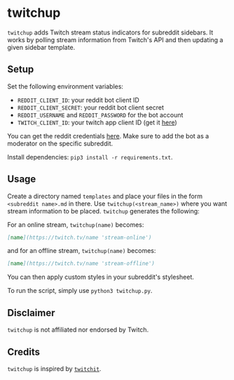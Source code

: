 # twitchup
`twitchup` adds Twitch stream status indicators for subreddit sidebars.
It works by polling stream information from Twitch's API and then updating
a given sidebar template.

## Setup
Set the following environment variables:
- `REDDIT_CLIENT_ID`: your reddit bot client ID
- `REDDIT_CLIENT_SECRET`: your reddit bot client secret
- `REDDIT_USERNAME` and `REDDIT_PASSWORD` for the bot account
- `TWITCH_CLIENT_ID`: your twitch app client ID (get it [here](https://dev.twitch.tv/dashboard/apps))

You can get the reddit credentials [here](https://www.reddit.com/prefs/apps/).
Make sure to add the bot as a moderator on the specific subreddit.

Install dependencies: `pip3 install -r requirements.txt`.

## Usage
Create a directory named `templates` and place your files in the form
`<subreddit name>.md` in there. Use `twitchup(<stream_name>)` where you want
stream information to be placed. `twitchup` generates the following:

For an online stream, `twitchup(name)` becomes:
```md
[name](https://twitch.tv/name 'stream-online')
```
and for an offline stream, `twitchup(name)` becomes:
```md
[name](https://twitch.tv/name 'stream-offline')
```

You can then apply custom styles in your subreddit's stylesheet.

To run the script, simply use `python3 twitchup.py`.


## Disclaimer
`twitchup` is not affiliated nor endorsed by Twitch.

## Credits
`twitchup` is inspired by [`twitchit`](https://github.com/jensechu/twitchit).
